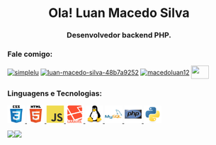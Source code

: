 <h1 align="center">Ola! Luan Macedo Silva</h1>
<h3 align="center">Desenvolvedor backend PHP.</h3>

<h3 align="left">Fale comigo:</h3>
<p align="left">
<a href="https://twitter.com/simplelu" target="blank"><img align="center" src="https://raw.githubusercontent.com/rahuldkjain/github-profile-readme-generator/master/src/images/icons/Social/twitter.svg" alt="simplelu" height="30" width="40" /></a>
<a href="https://linkedin.com/in/luan-macedo-silva-48b7a9252" target="blank"><img align="center" src="https://raw.githubusercontent.com/rahuldkjain/github-profile-readme-generator/master/src/images/icons/Social/linked-in-alt.svg" alt="luan-macedo-silva-48b7a9252" height="30" width="40" /></a>
<a href="https://instagram.com/macedoluan12" target="blank"><img align="center" src="https://raw.githubusercontent.com/rahuldkjain/github-profile-readme-generator/master/src/images/icons/Social/instagram.svg" alt="macedoluan12" height="30" width="40" /></a>
<a href="mailto:lu.m3105@gmail.com">
    <img  img align="center" width="40" height="30" src="https://upload.wikimedia.org/wikipedia/commons/thumb/7/7e/Gmail_icon_%282020%29.svg/1280px-Gmail_icon_%282020%29.svg.png" data-canonical-src="https://img.shields.io/badge/-Gmail-%23333?style=for-the-badge&amp;logo=gmail&amp;logoColor=white" style="max-width: 100%;">
  </a>
</p>

<h3 align="left">Linguagens e Tecnologias:</h3>
<p align="left"> <a href="https://www.w3schools.com/css/" target="_blank" rel="noreferrer"> <img src="https://raw.githubusercontent.com/devicons/devicon/master/icons/css3/css3-original-wordmark.svg" alt="css3" width="40" height="40"/> </a> <a href="https://www.w3.org/html/" target="_blank" rel="noreferrer"> <img src="https://raw.githubusercontent.com/devicons/devicon/master/icons/html5/html5-original-wordmark.svg" alt="html5" width="40" height="40"/> </a> <a href="https://developer.mozilla.org/en-US/docs/Web/JavaScript" target="_blank" rel="noreferrer"> <img src="https://raw.githubusercontent.com/devicons/devicon/master/icons/javascript/javascript-original.svg" alt="javascript" width="40" height="40"/> </a> <a href="https://laravel.com/" target="_blank" rel="noreferrer"> <img src="https://raw.githubusercontent.com/devicons/devicon/master/icons/laravel/laravel-plain-wordmark.svg" alt="laravel" width="40" height="40"/> </a> <a href="https://www.linux.org/" target="_blank" rel="noreferrer"> <img src="https://raw.githubusercontent.com/devicons/devicon/master/icons/linux/linux-original.svg" alt="linux" width="40" height="40"/> </a> <a href="https://www.mysql.com/" target="_blank" rel="noreferrer"> <img src="https://raw.githubusercontent.com/devicons/devicon/master/icons/mysql/mysql-original-wordmark.svg" alt="mysql" width="40" height="40"/> </a> <a href="https://www.php.net" target="_blank" rel="noreferrer"> <img src="https://raw.githubusercontent.com/devicons/devicon/master/icons/php/php-original.svg" alt="php" width="40" height="40"/> </a> <a href="https://www.python.org" target="_blank" rel="noreferrer"> <img src="https://raw.githubusercontent.com/devicons/devicon/master/icons/python/python-original.svg" alt="python" width="40" height="40"/> </a> </p>

<a href="https://github.com/luanmacedo074">
  
  <img height="150em" src="https://camo.githubusercontent.com/ba8c3d8a760b7eeebf457a9761beb87f30e2f457908315748b27768877ed76f2/68747470733a2f2f6769746875622d726561646d652d73746174732e76657263656c2e6170702f6170693f757365726e616d653d6b69656c3032352673686f775f69636f6e733d74727565267468656d653d746f6b796f6e6967687426696e636c7564655f616c6c5f636f6d6d6974733d7472756526636f756e745f707269766174653d74727565" data-canonical-src="https://github-readme-stats.vercel.app/api?username=kiel025&amp;show_icons=true&amp;theme=tokyonight&amp;include_all_commits=true&amp;count_private=true" style="max-width: 100%;"><img height="150em" src="https://camo.githubusercontent.com/d8d6e3ad2390a5f05e7be4eff3a2060c9a693b55ecf2cd379193c8d5ca34b5bf/68747470733a2f2f6769746875622d726561646d652d73746174732e76657263656c2e6170702f6170692f746f702d6c616e67732f3f757365726e616d653d6b69656c303235266c61796f75743d636f6d70616374266c616e67735f636f756e743d37267468656d653d746f6b796f6e69676874" data-canonical-src="https://github-readme-stats.vercel.app/api/top-langs/?username=kiel025&amp;layout=compact&amp;langs_count=7&amp;theme=tokyonight" style="max-width: 100%;">
</a>
